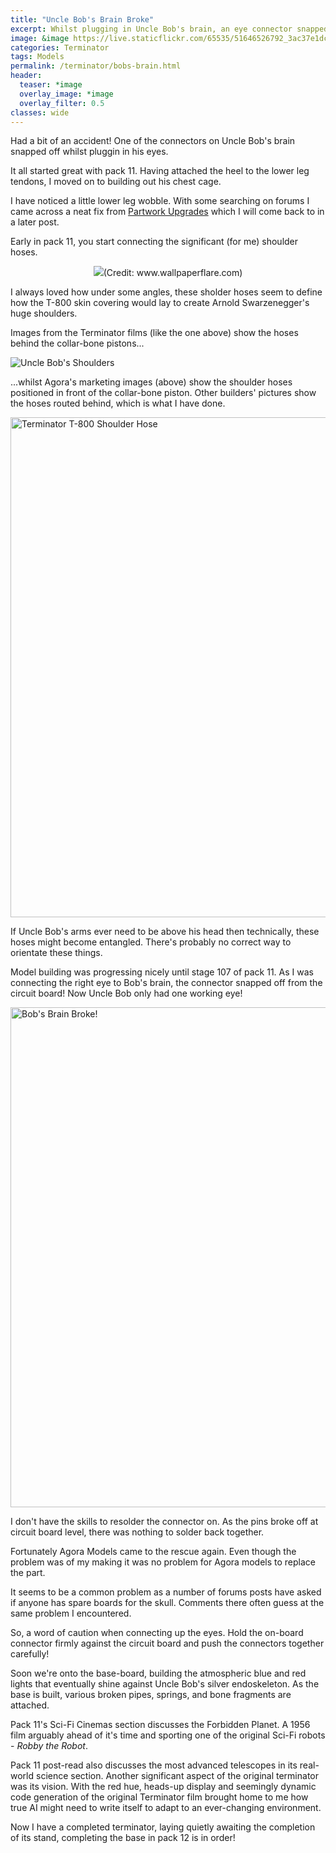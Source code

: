 ```yaml
---
title: "Uncle Bob's Brain Broke"
excerpt: Whilst plugging in Uncle Bob's brain, an eye connector snapped off!
image: &image https://live.staticflickr.com/65535/51646526792_3ac37e1dc9_c.jpg
categories: Terminator
tags: Models
permalink: /terminator/bobs-brain.html
header:
  teaser: *image
  overlay_image: *image
  overlay_filter: 0.5
classes: wide
---
```

Had a bit of an accident! One of the connectors on Uncle Bob's brain snapped off
whilst pluggin in his eyes.

It all started great with pack 11. Having attached the heel to the lower leg
tendons, I moved on to building out his chest cage.

I have noticed a little lower leg wobble. With some searching on forums I came
across a neat fix from [Partwork Upgrades](https://www.partworkupgrades.com/shop?Collection=The+Terminator)
which I will come back to in a later post.

Early in pack 11, you start connecting the significant (for me) shoulder hoses.

<p style="text-align:center"><img src="https://c4.wallpaperflare.com/wallpaper/338/125/227/t-800-terminator-science-fiction-movies-wallpaper-preview.jpg" caption="Shoulder hoses (Credit: www.wallpaperflare.com)" class="align-center">(Credit: www.wallpaperflare.com)</p>

I always loved how under some angles, these sholder hoses seem to define how the
T-800 skin covering would lay to create Arnold Swarzenegger's huge shoulders.

Images from the Terminator films (like the one above) show the hoses behind the
collar-bone pistons...

<img src="https://usercontent.one/wp/www.agoramodels.com/wp-content/uploads/2020/01/Terminator-head.jpg?media=1629969556" alt="Uncle Bob's Shoulders" class="align-center">

...whilst Agora's marketing images (above) show the shoulder hoses positioned in
front of the collar-bone piston. Other builders' pictures show the hoses routed
behind, which is what I have done.

<a data-flickr-embed="true" href="https://www.flickr.com/photos/194314186@N08/51626356708/" title="Terminator T-800 Shoulder Hoses"><img src="https://live.staticflickr.com/65535/51626356708_ed8f393db8_c.jpg" width="600" height="800" alt="Terminator T-800 Shoulder Hose"  class="align-center"></a><script async src="//embedr.flickr.com/assets/client-code.js" charset="utf-8"></script>

If Uncle Bob's arms ever need to be above his head then technically, these hoses
might become entangled. There's probably no correct way to orientate these things.

Model building was progressing nicely until stage 107 of pack 11. As I was
connecting the right eye to Bob's brain, the connector snapped off from
the circuit board! Now Uncle Bob only had one working eye!

<a data-flickr-embed="true" href="https://www.flickr.com/photos/194314186@N08/51646526792/in/dateposted-public/" title="Bob's Brain Broke!"><img src="https://live.staticflickr.com/65535/51646526792_3ac37e1dc9_c.jpg" width="600" height="800" alt="Bob's Brain Broke!" class="align-center"></a><script async src="//embedr.flickr.com/assets/client-code.js" charset="utf-8"></script>

I don't have the skills to resolder the connector on. As the pins broke off at
circuit board level, there was nothing to solder back together.

Fortunately Agora Models came to the rescue again. Even though the problem was
of my making it was no problem for Agora models to replace the part.

It seems to be a common problem as a number of forums posts have asked if anyone
has spare boards for the skull. Comments there often guess at the same problem
I encountered.

So, a word of caution when connecting up the eyes. Hold the on-board connector
firmly against the circuit board and push the connectors together carefully!

Soon we're onto the base-board, building the atmospheric blue and red lights that
eventually shine against Uncle Bob's silver endoskeleton. As the base is built,
various broken pipes, springs, and bone fragments are attached.

Pack 11's Sci-Fi Cinemas section discusses the Forbidden Planet. A 1956 film
arguably ahead of it's time and sporting one of the original Sci-Fi robots -
*Robby the Robot*.

Pack 11 post-read also discusses the most advanced telescopes in its real-world
science section. Another significant aspect of the original terminator was its vision.
With the red hue, heads-up display and seemingly dynamic code generation of the
original Terminator film brought home to me how true AI might need to write itself
to adapt to an ever-changing environment.

Now I have a completed terminator, laying quietly awaiting the completion of its
stand, completing the base in pack 12 is in order!

